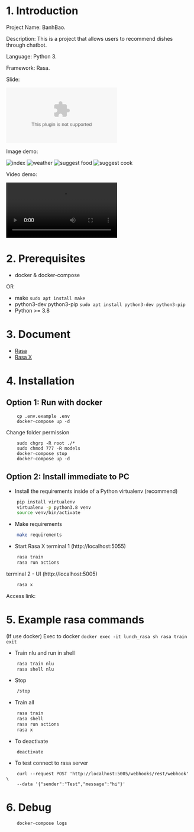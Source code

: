 # 1. Introduction
Project Name: BanhBao.

Description: This is a project that allows users to recommend dishes through chatbot.

Language: Python 3.

Framework: Rasa.

Slide:

![slide](https://github.com/nghiemtientuan/lunchChatBot/tree/master/demo/slide-noc-nha.pptx?raw=true)

Image demo:

![index](https://github.com/nghiemtientuan/lunchChatBot/tree/master/demo/index.png?raw=true)
![weather](https://github.com/nghiemtientuan/lunchChatBot/tree/master/demo/0.png?raw=true)
![suggest food](https://github.com/nghiemtientuan/lunchChatBot/tree/master/demo/1.png?raw=true)
![suggest cook](https://github.com/nghiemtientuan/lunchChatBot/tree/master/demo/2.png?raw=true)

Video demo:

![video](https://github.com/nghiemtientuan/lunchChatBot/tree/master/demo/demo.mp4?raw=true)

# 2. Prerequisites
- docker & docker-compose

OR

- make ```sudo apt install make```
- python3-dev python3-pip ```sudo apt install python3-dev python3-pip```
- Python >= 3.8

# 3. Document
- [Rasa](https://rasa.com/docs/rasa/installation)
- [Rasa X](https://rasa.com/docs/rasa-x/installation-and-setup/install/docker-compose)

# 4. Installation
## Option 1: Run with docker
```
    cp .env.example .env
    docker-compose up -d
```

Change folder permission
```
    sudo chgrp -R root ./*
    sudo chmod 777 -R models
    docker-compose stop
    docker-compose up -d
```

## Option 2: Install immediate to PC

- Install the requirements inside of a Python virtualenv (recommend)
```BASH
    pip install virtualenv
    virtualenv -p python3.8 venv
    source venv/bin/activate
```

- Make requirements
```BASH
    make requirements
```

- Start Rasa X
terminal 1 (http://localhost:5055)
```BASH
    rasa train
    rasa run actions
```

terminal 2 - UI (http://localhost:5005)
```BASH
    rasa x
```

Access link: [](http://localhost:5002)

# 5. Example rasa commands
(If use docker) Exec to docker
``
    docker exec -it lunch_rasa sh
    rasa train
    exit
``

- Train nlu and run in shell
```BASH
    rasa train nlu
    rasa shell nlu
```

- Stop
```BASH
    /stop
```

- Train all
```BASH
    rasa train
    rasa shell
    rasa run actions
    rasa x
```

- To deactivate
```
    deactivate
```

- To test connect to rasa server
```
    curl --request POST 'http://localhost:5005/webhooks/rest/webhook' \
    --data '{"sender":"Test","message":"hi"}'
```

# 6. Debug
```
    docker-compose logs
```
